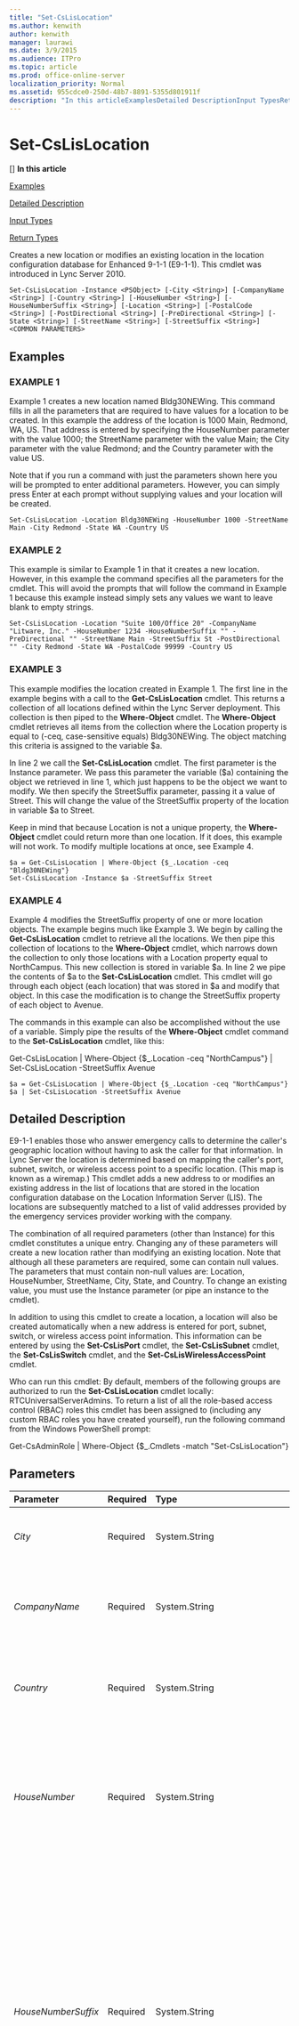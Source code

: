 ```yaml
---
title: "Set-CsLisLocation"
ms.author: kenwith
author: kenwith
manager: laurawi
ms.date: 3/9/2015
ms.audience: ITPro
ms.topic: article
ms.prod: office-online-server
localization_priority: Normal
ms.assetid: 955cdce0-250d-48b7-8891-5355d801911f
description: "In this articleExamplesDetailed DescriptionInput TypesReturn Types"
---
```


# Set-CsLisLocation
[]
 **In this article**
  
[Examples](#sectionSection0)
  
[Detailed Description](#sectionSection1)
  
[Input Types](#sectionSection2)
  
[Return Types](#sectionSection3)
  
Creates a new location or modifies an existing location in the location configuration database for Enhanced 9-1-1 (E9-1-1). This cmdlet was introduced in Lync Server 2010.
  
```
Set-CsLisLocation -Instance <PSObject> [-City <String>] [-CompanyName <String>] [-Country <String>] [-HouseNumber <String>] [-HouseNumberSuffix <String>] [-Location <String>] [-PostalCode <String>] [-PostDirectional <String>] [-PreDirectional <String>] [-State <String>] [-StreetName <String>] [-StreetSuffix <String>] <COMMON PARAMETERS>
```

## Examples
<a name="sectionSection0"> </a>

### EXAMPLE 1

Example 1 creates a new location named Bldg30NEWing. This command fills in all the parameters that are required to have values for a location to be created. In this example the address of the location is 1000 Main, Redmond, WA, US. That address is entered by specifying the HouseNumber parameter with the value 1000; the StreetName parameter with the value Main; the City parameter with the value Redmond; and the Country parameter with the value US.
  
Note that if you run a command with just the parameters shown here you will be prompted to enter additional parameters. However, you can simply press Enter at each prompt without supplying values and your location will be created.
  
```
Set-CsLisLocation -Location Bldg30NEWing -HouseNumber 1000 -StreetName Main -City Redmond -State WA -Country US
```

### EXAMPLE 2

This example is similar to Example 1 in that it creates a new location. However, in this example the command specifies all the parameters for the cmdlet. This will avoid the prompts that will follow the command in Example 1 because this example instead simply sets any values we want to leave blank to empty strings. 
  
```
Set-CsLisLocation -Location "Suite 100/Office 20" -CompanyName "Litware, Inc." -HouseNumber 1234 -HouseNumberSuffix "" -PreDirectional "" -StreetName Main -StreetSuffix St -PostDirectional "" -City Redmond -State WA -PostalCode 99999 -Country US
```

### EXAMPLE 3

This example modifies the location created in Example 1. The first line in the example begins with a call to the **Get-CsLisLocation** cmdlet. This returns a collection of all locations defined within the Lync Server deployment. This collection is then piped to the **Where-Object** cmdlet. The **Where-Object** cmdlet retrieves all items from the collection where the Location property is equal to (-ceq, case-sensitive equals) Bldg30NEWing. The object matching this criteria is assigned to the variable $a. 
  
In line 2 we call the **Set-CsLisLocation** cmdlet. The first parameter is the Instance parameter. We pass this parameter the variable ($a) containing the object we retrieved in line 1, which just happens to be the object we want to modify. We then specify the StreetSuffix parameter, passing it a value of Street. This will change the value of the StreetSuffix property of the location in variable $a to Street. 
  
Keep in mind that because Location is not a unique property, the **Where-Object** cmdlet could return more than one location. If it does, this example will not work. To modify multiple locations at once, see Example 4. 
  
```
$a = Get-CsLisLocation | Where-Object {$_.Location -ceq "Bldg30NEWing"}
Set-CsLisLocation -Instance $a -StreetSuffix Street
```

### EXAMPLE 4

Example 4 modifies the StreetSuffix property of one or more location objects. The example begins much like Example 3. We begin by calling the **Get-CsLisLocation** cmdlet to retrieve all the locations. We then pipe this collection of locations to the **Where-Object** cmdlet, which narrows down the collection to only those locations with a Location property equal to NorthCampus. This new collection is stored in variable $a. In line 2 we pipe the contents of $a to the **Set-CsLisLocation** cmdlet. This cmdlet will go through each object (each location) that was stored in $a and modify that object. In this case the modification is to change the StreetSuffix property of each object to Avenue. 
  
The commands in this example can also be accomplished without the use of a variable. Simply pipe the results of the **Where-Object** cmdlet command to the **Set-CsLisLocation** cmdlet, like this: 
  
Get-CsLisLocation | Where-Object {$_.Location -ceq "NorthCampus"} | Set-CsLisLocation -StreetSuffix Avenue
  
```
$a = Get-CsLisLocation | Where-Object {$_.Location -ceq "NorthCampus"}
$a | Set-CsLisLocation -StreetSuffix Avenue
```

## Detailed Description
<a name="sectionSection1"> </a>

E9-1-1 enables those who answer emergency calls to determine the caller's geographic location without having to ask the caller for that information. In Lync Server the location is determined based on mapping the caller's port, subnet, switch, or wireless access point to a specific location. (This map is known as a wiremap.) This cmdlet adds a new address to or modifies an existing address in the list of locations that are stored in the location configuration database on the Location Information Server (LIS). The locations are subsequently matched to a list of valid addresses provided by the emergency services provider working with the company.
  
The combination of all required parameters (other than Instance) for this cmdlet constitutes a unique entry. Changing any of these parameters will create a new location rather than modifying an existing location. Note that although all these parameters are required, some can contain null values. The parameters that must contain non-null values are: Location, HouseNumber, StreetName, City, State, and Country. To change an existing value, you must use the Instance parameter (or pipe an instance to the cmdlet).
  
In addition to using this cmdlet to create a location, a location will also be created automatically when a new address is entered for port, subnet, switch, or wireless access point information. This information can be entered by using the **Set-CsLisPort** cmdlet, the **Set-CsLisSubnet** cmdlet, the **Set-CsLisSwitch** cmdlet, and the **Set-CsLisWirelessAccessPoint** cmdlet. 
  
Who can run this cmdlet: By default, members of the following groups are authorized to run the **Set-CsLisLocation** cmdlet locally: RTCUniversalServerAdmins. To return a list of all the role-based access control (RBAC) roles this cmdlet has been assigned to (including any custom RBAC roles you have created yourself), run the following command from the Windows PowerShell prompt: 
  
Get-CsAdminRole | Where-Object {$_.Cmdlets -match "Set-CsLisLocation"}
  
## Parameters
<a name="sectionSection1"> </a>

|**Parameter**|**Required**|**Type**|**Description**|
|:-----|:-----|:-----|:-----|
| _City_ <br/> |Required  <br/> |System.String  <br/> |The location city.  <br/> Maximum length: 64 characters.  <br/> |
| _CompanyName_ <br/> |Required  <br/> |System.String  <br/> |The name of the company at this location.  <br/> Maximum length: 60 characters  <br/> |
| _Country_ <br/> |Required  <br/> |System.String  <br/> |The country/region this location is in.  <br/> Maximum length: 2 characters  <br/> |
| _HouseNumber_ <br/> |Required  <br/> |System.String  <br/> |The house number of the location. For a company this is the number on the street where the company is located.  <br/> Maximum length: 10 characters  <br/> |
| _HouseNumberSuffix_ <br/> |Required  <br/> |System.String  <br/> |Additional information for the house number, such as 1/2 or A. For example, 1234 1/2 Oak Street or 1234 A Elm Street.  <br/> Note: To designate an apartment number or office suite, you must use the Location parameter. For example, -Location "Suite 100/Office 150".  <br/> Maximum length: 5 characters  <br/> |
| _Instance_ <br/> |Required  <br/> |PSObject  <br/> |A reference to a location object. This object must contain the properties required to create a location. You can retrieve an object of this type by calling the **Get-CsLisLocation** cmdlet.  <br/> |
| _Location_ <br/> |Required  <br/> |System.String  <br/> |The name for this location. Typically this value is the name of a location more specific than the civic address, such as an office number, but it can be any string value.  <br/> Maximum length: 20 characters  <br/> |
| _PostalCode_ <br/> |Required  <br/> |System.String  <br/> |The postal code associated with this location.  <br/> Maximum length: 10 characters  <br/> |
| _PostDirectional_ <br/> |Required  <br/> |System.String  <br/> |The directional designation of a street name. For example, NE or NW for Main Street NE or 7th Avenue NW.  <br/> Maximum length: 2 characters  <br/> |
| _PreDirectional_ <br/> |Required  <br/> |System.String  <br/> |The directional designation for a street name that precedes the name of the street. For example, NE or NW for NE Main Street or NW 7th Avenue.  <br/> Maximum length: 2 characters  <br/> |
| _State_ <br/> |Required  <br/> |System.String  <br/> |The state or province associated with this location.  <br/> Maximum length: 2 characters  <br/> |
| _StreetName_ <br/> |Required  <br/> |System.String  <br/> |The name of the street for this location.  <br/> Maximum length: 60 characters  <br/> |
| _StreetSuffix_ <br/> |Required  <br/> |System.String  <br/> |The type of street designated in a street name, such as Street, Avenue, or Court.  <br/> Maximum length: 10 characters  <br/> |
| _Confirm_ <br/> |Optional  <br/> |System.Management.Automation.SwitchParameter  <br/> |Prompts you for confirmation before executing the command.  <br/> |
| _WhatIf_ <br/> |Optional  <br/> |System.Management.Automation.SwitchParameter  <br/> |Describes what would happen if you executed the command without actually executing the command.  <br/> |
   
## Input Types
<a name="sectionSection2"> </a>

Accepts pipelined input of LIS location objects.
  
## Return Types
<a name="sectionSection3"> </a>

This cmdlet does not return a value or object. It creates or modifies an object of type System.Management.Automation.PSCustomObject.
  
## See also
<a name="sectionSection3"> </a>

#### 

[Remove-CsLisLocation](remove-cslislocation.md)
  
[Get-CsLisLocation](get-cslislocation.md)
  
[Set-CsLisPort](set-cslisport.md)
  
[Set-CsLisSubnet](set-cslissubnet.md)
  
[Set-CsLisSwitch](set-cslisswitch.md)
  
[Set-CsLisWirelessAccessPoint](set-csliswirelessaccesspoint.md)
  
[Get-CsLisCivicAddress](get-csliscivicaddress.md)

